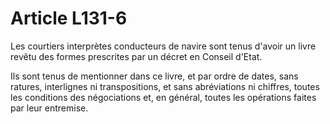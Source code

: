 # Article L131-6

Les courtiers interprètes conducteurs de navire sont tenus d'avoir un livre revêtu des formes prescrites par un décret en Conseil d'Etat.

Ils sont tenus de mentionner dans ce livre, et par ordre de dates, sans ratures, interlignes ni transpositions, et sans abréviations ni chiffres, toutes les conditions des négociations et, en général, toutes les opérations faites par leur entremise.
